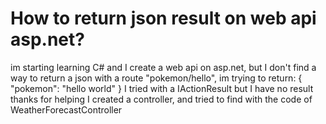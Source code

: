 
# How to return json result on web api asp.net?

im starting learning C# and I create a web api on asp.net, but I don't find a way to return a json with a route "pokemon/hello", im trying to return:
{
"pokemon": "hello world"
}
I tried with a IActionResult but I have no result
thanks for helping
I created a controller, and tried to find with the code of WeatherForecastController

        